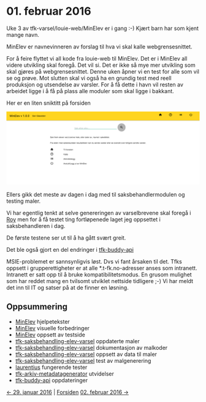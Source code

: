 # 01. februar 2016

Uke 3 av tfk-varsel/louie-web/MinElev er i gang :-) Kjært barn har som kjent mange navn.

MinElev er navnevinneren av forslag til hva vi skal kalle webgrensesnittet.

For å feire flyttet vi all kode fra louie-web til MinElev. Det er i MinElev all videre utvikling skal foregå.
Det vil si. Det er ikke så mye mer utvikling som skal gjøres på webgrensesnittet. Denne uken åpner vi en test for alle som vil se og prøve.
Mot slutten skal vi også ha en grundig test med reell produksjon og utsendelse av varsler. For å få dette i havn vil resten av arbeidet ligge i å få på plass alle moduler som skal ligge i bakkant.

Her er en liten sniktitt på forsiden

![MinElev forsiden!](../../images/2016/02/MinElev.forsiden.test.png)

Ellers gikk det meste av dagen i dag med til saksbehandlermodulen og testing maler.

Vi har egentlig tenkt at selve genereringen av varselbrevene skal foregå i [Roy](https://github.com/telemark/roy) men for å få testet ting fortløpenede laget jeg oppsettet i saksbehandleren i dag.

De første testene ser ut til å ha gått svært greit.

Det ble også gjort en del endringer i [tfk-buddy-api](https://github.com/telemark/tfk-buddy-api)

MSIE-problemet er sannsynligvis løst. Dvs vi fant årsaken til det. Tfks oppsett i grupperettigheter er at alle *.t-fk.no-adresser anses som intranett.
Intranett er satt opp til å bruke kompatibilitetsmodus. En grusom mulighet som har reddet mang en tvilsomt utviklet nettside tidligere ;-)
Vi har meldt det inn til IT og satser på at de finner en løsning.


## Oppsummering
- [MinElev](https://github.com/telemark/minelev) hjelpetekster
- [MinElev](https://github.com/telemark/minelev) visuelle forbedringer
- [MinElev](https://github.com/telemark/minelev) oppsett av testside
- [tfk-saksbehandling-elev-varsel](https://github.com/telemark/tfk-saksbehandling-elev-varsel) oppdaterte maler
- [tfk-saksbehandling-elev-varsel](https://github.com/telemark/tfk-saksbehandling-elev-varsel) dokumentasjon av malkoder
- [tfk-saksbehandling-elev-varsel](https://github.com/telemark/tfk-saksbehandling-elev-varsel) oppsett av data til maler
- [tfk-saksbehandling-elev-varsel](https://github.com/telemark/tfk-saksbehandling-elev-varsel) test av malgenerering
- [laurentius](https://github.com/telemark/laurentius) fungerende tester
- [tfk-arkiv-metadatagenerator](https://github.com/telemark/tfk-arkiv-metadatagenerator) utvidelser
- [tfk-buddy-api](https://github.com/telemark/tfk-buddy-api) oppdateringer

[<- 29. januar 2016](../01/2016-01-29.md)  |  [Forsiden](../../index.md) [02. februar 2016 ->](2016-02-02.md)